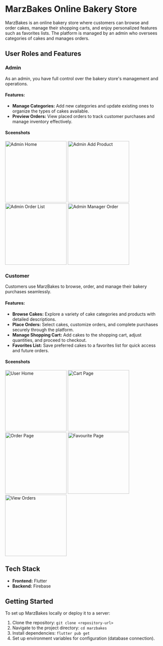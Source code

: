 # MarzBakes Online Bakery Store

MarzBakes is an online bakery store where customers can browse and order cakes, manage their shopping carts, and enjoy personalized features such as favorites lists. The platform is managed by an admin who oversees categories of cakes and manages orders.

## User Roles and Features

### Admin

As an admin, you have full control over the bakery store's management and operations.

#### Features:
- **Manage Categories:** Add new categories and update existing ones to organize the types of cakes available.
- **Preview Orders:** View placed orders to track customer purchases and manage inventory effectively.

#### Sceenshots
<img src="https://github.com/user-attachments/assets/95516b11-2fed-4ec2-9f67-bbe7be26ee4f" width="200" alt="Admin Home">
<img src="https://github.com/user-attachments/assets/55fdc731-7bf6-420e-a212-810c76713c77" width="200" alt="Admin Add Product">
<img src="https://github.com/user-attachments/assets/69bc2a98-ac38-465c-ad27-22052589a322" width="200" alt="Admin Order List">
<img src="https://github.com/user-attachments/assets/ce370bf7-d2d3-4909-b636-866b3027ce73" width="200" alt="Admin Manager Order">



### Customer

Customers use MarzBakes to browse, order, and manage their bakery purchases seamlessly.

#### Features:
- **Browse Cakes:** Explore a variety of cake categories and products with detailed descriptions.
- **Place Orders:** Select cakes, customize orders, and complete purchases securely through the platform.
- **Manage Shopping Cart:** Add cakes to the shopping cart, adjust quantities, and proceed to checkout.
- **Favorites List:** Save preferred cakes to a favorites list for quick access and future orders.

#### Sceenshots
<img src="https://github.com/user-attachments/assets/fefbad38-8816-4f4d-809e-17ecfa840490" width="200" alt="User Home">
<img src="https://github.com/user-attachments/assets/08a8175d-71c6-42a2-b05f-c63b01300641" width="200" alt="Cart Page">
<img src="https://github.com/user-attachments/assets/87dc9553-4ca9-4e98-8014-72d4c4ad3f19" width="200" alt="Order Page">
<img src="https://github.com/user-attachments/assets/50635f91-819f-422c-af9b-b30be414035c" width="200" alt="Favourite Page">
<img src="https://github.com/user-attachments/assets/4cb3b0e9-da3a-45b2-b875-8bf96df6e548" width="200" alt="View Orders">


## Tech Stack


- **Frontend:** Flutter
- **Backend:** Firebase

## Getting Started

To set up MarzBakes locally or deploy it to a server:

1. Clone the repository: `git clone <repository-url>`
2. Navigate to the project directory: `cd marzbakes`
3. Install dependencies: `flutter pub get` 
4. Set up environment variables for configuration (database connection).


